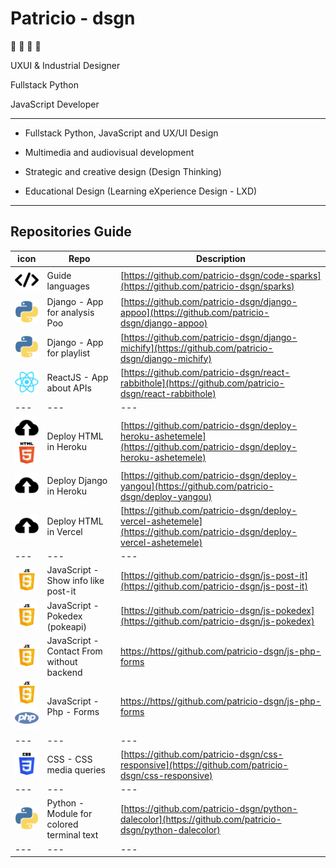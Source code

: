# Patricio - dsgn

🦊 🚀 💭 👾

UXUI & Industrial Designer

Fullstack Python

JavaScript Developer

---

- Fullstack Python, JavaScript and UX/UI Design

- Multimedia and audiovisual development

- Strategic and creative design (Design Thinking)

- Educational Design (Learning eXperience Design - LXD)

---

## Repositories Guide

| icon | Repo | Description |
| --- | --- | --- |
| ![alt react](./icon/__code.svg "languages")        | Guide languages                                   | [https://github.com/patricio-dsgn/code-sparks](https://github.com/patricio-dsgn/sparks) |
| ![alt react](./icon/__python.svg "python")         | Django - App for analysis Poo                     | [https://github.com/patricio-dsgn/django-appoo](https://github.com/patricio-dsgn/django-appoo) |
| ![alt react](./icon/__python.svg "python")         | Django - App for playlist                         | [https://github.com/patricio-dsgn/django-michify](https://github.com/patricio-dsgn/django-michify) |
| ![alt react](./icon/__react.svg "react")           | ReactJS - App about APIs                          | [https://github.com/patricio-dsgn/react-rabbithole](https://github.com/patricio-dsgn/react-rabbithole) |
| --- | --- | --- |
| ![alt react](./icon/__deploy.svg "deploy") ![alt html](./icon/__html.svg "html")         | Deploy HTML in Heroku                             | [https://github.com/patricio-dsgn/deploy-heroku-ashetemele](https://github.com/patricio-dsgn/deploy-heroku-ashetemele)
| ![alt react](./icon/__deploy.svg "deploy")         | Deploy Django in Heroku                           | [https://github.com/patricio-dsgn/deploy-yangou](https://github.com/patricio-dsgn/deploy-yangou) |
| ![alt react](./icon/__deploy.svg "deploy")         | Deploy HTML in Vercel                             | [https://github.com/patricio-dsgn/deploy-vercel-ashetemele](https://github.com/patricio-dsgn/deploy-vercel-ashetemele) |
| --- | --- | --- |
| ![alt react](./icon/__javascript.svg "javascript") | JavaScript - Show info like post-it               | [https://github.com/patricio-dsgn/js-post-it](https://github.com/patricio-dsgn/js-post-it) |
| ![alt react](./icon/__javascript.svg "javascript") | JavaScript - Pokedex (pokeapi)                    | [https://github.com/patricio-dsgn/js-pokedex](https://github.com/patricio-dsgn/js-pokedex) |
| ![alt react](./icon/__javascript.svg "javascript") | JavaScript - Contact From without backend         | [https://https//github.com/patricio-dsgn/js-php-forms](https://https//github.com/patricio-dsgn/js-php-forms) |
| ![alt react](./icon/__javascript.svg "javascript") ![alt react](./icon/__php.svg "php") | JavaScript - Php - Forms | [https://https//github.com/patricio-dsgn/js-php-forms](https://https//github.com/patricio-dsgn/js-php-postalservice) |
| --- | --- | --- |
| ![alt react](./icon/__css.svg "css")               | CSS - CSS media queries                           | [https://github.com/patricio-dsgn/css-responsive](https://github.com/patricio-dsgn/css-responsive) |
| --- | --- | --- |
| ![alt react](./icon/__python.svg "python")         | Python - Module for colored terminal text         | [https://github.com/patricio-dsgn/python-dalecolor](https://github.com/patricio-dsgn/python-dalecolor) |
| --- | --- | --- |
